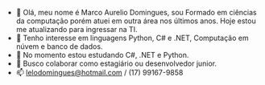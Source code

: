 - 👋 Olá, meu nome é Marco Aurelio Domingues, sou Formado em ciências da computação porém atuei em outra área nos últimos anos. Hoje estou me atualizando para ingressar na TI.
- 👀 Tenho interesse em linguagens Python, C# e .NET, Computação em núvem e banco de dados.
- 🌱 No momento estou estudando C#, .NET e Python. 
- 💞️ Busco colaborar como estagiário ou desenvolvedor junior.
- 📫 lelodomingues@hotmail.com / (17) 99167-9858

<!---
MarcoAurelioDomingues/MarcoAurelioDomingues is a ✨ special ✨ repository because its `README.md` (this file) appears on your GitHub profile.
You can click the Preview link to take a look at your changes.
--->
